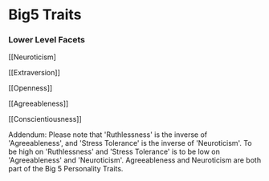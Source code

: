 # Big5 Traits

### Lower Level Facets

[[Neuroticism]

[[Extraversion]]

[[Openness]]

[[Agreeableness]]

[[Conscientiousness]]

Addendum: Please note that 'Ruthlessness' is the inverse of 'Agreeableness', and 'Stress Tolerance' is the inverse of 'Neuroticism'.
To be high on 'Ruthlessness' and 'Stress Tolerance' is to be low on 'Agreeableness' and 'Neuroticism'.
Agreeableness and Neuroticism are both part of the Big 5 Personality Traits.